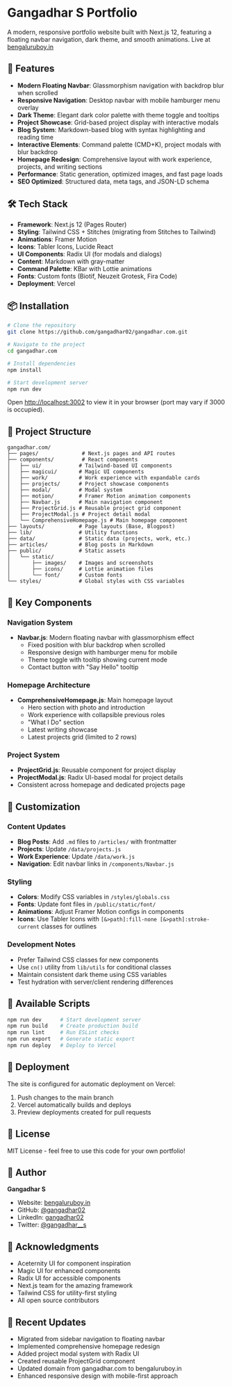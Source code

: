 # Gangadhar S Portfolio

A modern, responsive portfolio website built with Next.js 12, featuring a floating navbar navigation, dark theme, and smooth animations. Live at [bengaluruboy.in](https://bengaluruboy.in)

## 🚀 Features

- **Modern Floating Navbar**: Glassmorphism navigation with backdrop blur when scrolled
- **Responsive Navigation**: Desktop navbar with mobile hamburger menu overlay
- **Dark Theme**: Elegant dark color palette with theme toggle and tooltips
- **Project Showcase**: Grid-based project display with interactive modals
- **Blog System**: Markdown-based blog with syntax highlighting and reading time
- **Interactive Elements**: Command palette (CMD+K), project modals with blur backdrop
- **Homepage Redesign**: Comprehensive layout with work experience, projects, and writing sections
- **Performance**: Static generation, optimized images, and fast page loads
- **SEO Optimized**: Structured data, meta tags, and JSON-LD schema

## 🛠 Tech Stack

- **Framework**: Next.js 12 (Pages Router)
- **Styling**: Tailwind CSS + Stitches (migrating from Stitches to Tailwind)
- **Animations**: Framer Motion
- **Icons**: Tabler Icons, Lucide React
- **UI Components**: Radix UI (for modals and dialogs)
- **Content**: Markdown with gray-matter
- **Command Palette**: KBar with Lottie animations
- **Fonts**: Custom fonts (Biotif, Neuzeit Grotesk, Fira Code)
- **Deployment**: Vercel

## 📦 Installation

```bash
# Clone the repository
git clone https://github.com/gangadhar02/gangadhar.com.git

# Navigate to the project
cd gangadhar.com

# Install dependencies
npm install

# Start development server
npm run dev
```

Open [http://localhost:3002](http://localhost:3002) to view it in your browser (port may vary if 3000 is occupied).

## 📁 Project Structure

```
gangadhar.com/
├── pages/              # Next.js pages and API routes
├── components/         # React components
│   ├── ui/            # Tailwind-based UI components
│   ├── magicui/       # Magic UI components
│   ├── work/          # Work experience with expandable cards
│   ├── projects/      # Project showcase components
│   ├── modal/         # Modal system
│   ├── motion/        # Framer Motion animation components
│   ├── Navbar.js      # Main navigation component
│   ├── ProjectGrid.js # Reusable project grid component
│   ├── ProjectModal.js # Project detail modal
│   └── ComprehensiveHomepage.js # Main homepage component
├── layouts/           # Page layouts (Base, Blogpost)
├── lib/               # Utility functions
├── data/              # Static data (projects, work, etc.)
├── articles/          # Blog posts in Markdown
├── public/            # Static assets
│   └── static/
│       ├── images/    # Images and screenshots
│       ├── icons/     # Lottie animation files
│       └── font/      # Custom fonts
└── styles/            # Global styles with CSS variables
```

## 🎨 Key Components

### Navigation System
- **Navbar.js**: Modern floating navbar with glassmorphism effect
  - Fixed position with blur backdrop when scrolled
  - Responsive design with hamburger menu for mobile
  - Theme toggle with tooltip showing current mode
  - Contact button with "Say Hello" tooltip

### Homepage Architecture
- **ComprehensiveHomepage.js**: Main homepage layout
  - Hero section with photo and introduction
  - Work experience with collapsible previous roles
  - "What I Do" section
  - Latest writing showcase
  - Latest projects grid (limited to 2 rows)

### Project System
- **ProjectGrid.js**: Reusable component for project display
- **ProjectModal.js**: Radix UI-based modal for project details
- Consistent across homepage and dedicated projects page

## 🎨 Customization

### Content Updates

- **Blog Posts**: Add `.md` files to `/articles/` with frontmatter
- **Projects**: Update `/data/projects.js`
- **Work Experience**: Update `/data/work.js`
- **Navigation**: Edit navbar links in `/components/Navbar.js`

### Styling

- **Colors**: Modify CSS variables in `/styles/globals.css`
- **Fonts**: Update font files in `/public/static/font/`
- **Animations**: Adjust Framer Motion configs in components
- **Icons**: Use Tabler Icons with `[&>path]:fill-none [&>path]:stroke-current` classes for outlines

### Development Notes

- Prefer Tailwind CSS classes for new components
- Use `cn()` utility from `lib/utils` for conditional classes
- Maintain consistent dark theme using CSS variables
- Test hydration with server/client rendering differences

## 📝 Available Scripts

```bash
npm run dev      # Start development server
npm run build    # Create production build
npm run lint     # Run ESLint checks
npm run export   # Generate static export
npm run deploy   # Deploy to Vercel
```

## 🚢 Deployment

The site is configured for automatic deployment on Vercel:

1. Push changes to the main branch
2. Vercel automatically builds and deploys
3. Preview deployments created for pull requests

## 📄 License

MIT License - feel free to use this code for your own portfolio!

## 👤 Author

**Gangadhar S**
- Website: [bengaluruboy.in](https://bengaluruboy.in)
- GitHub: [@gangadhar02](https://github.com/gangadhar02)
- LinkedIn: [gangadhar02](https://linkedin.com/in/gangadhar02)
- Twitter: [@gangadhar__s](https://x.com/gangadhar__s)

## 🙏 Acknowledgments

- Aceternity UI for component inspiration
- Magic UI for enhanced components
- Radix UI for accessible components
- Next.js team for the amazing framework
- Tailwind CSS for utility-first styling
- All open source contributors

## 🔄 Recent Updates

- Migrated from sidebar navigation to floating navbar
- Implemented comprehensive homepage redesign
- Added project modal system with Radix UI
- Created reusable ProjectGrid component
- Updated domain from gangadhar.com to bengaluruboy.in
- Enhanced responsive design with mobile-first approach